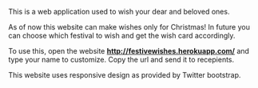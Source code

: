 This is a web application used to wish your dear and beloved ones.

As of now this website can make wishes only for Christmas! In future you can choose which festival to wish and get the wish card accordingly.

To use this, open the website **http://festivewishes.herokuapp.com/** and type your name to customize. Copy the url and send it to recepients.

This website uses responsive design as provided by Twitter bootstrap.
